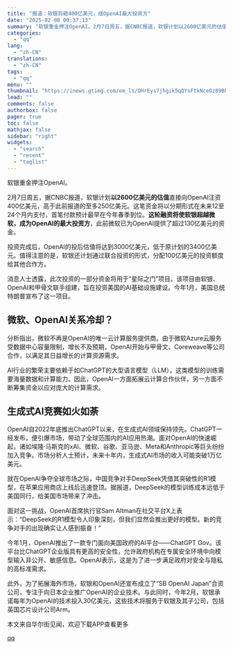 ```yaml
---
title: "报道：软银将砸400亿美元，成OpenAI最大投资方"
date: "2025-02-08 00:37:13"
summary: "软银重金押注OpenAI。2月7日周五，据CNBC报道，软银计划以2600亿美元的估值直接向Open..."
categories:
  - "qq"
lang:
  - "zh-CN"
translations:
  - "zh-CN"
tags:
  - "qq"
menu: ""
thumbnail: "https://inews.gtimg.com/om_ls/OHrEys7jhgik5qQYsFtkNceOz89BEUUXRgVuTMdeKVpHgAA_640360/0"
lead: ""
comments: false
authorbox: false
pager: true
toc: false
mathjax: false
sidebar: "right"
widgets:
  - "search"
  - "recent"
  - "taglist"
---
```


软银重金押注OpenAI。

2月7日周五，据CNBC报道，软银计划**以2600亿美元的估值**直接向OpenAI注资400亿美元，高于此前报道的至多250亿美元。这笔资金将以分期形式在未来12至24个月内支付，首笔付款预计最早在今年春季到位。**这轮融资将使软银超越微软，成为OpenAI的最大投资方**，此前微软已为OpenAI提供了超过130亿美元的资金。

投资完成后，OpenAI的投后估值将达到3000亿美元，低于原计划的3400亿美元。值得注意的是，软银还计划通过联合投资的形式，分配100亿美元的投资额度给其他合作方。

消息人士透露，此次投资的一部分资金将用于“星际之门”项目。该项目由软银、OpenAI和甲骨文联手组建，旨在投资美国的AI基础设施建设。今年1月，美国总统特朗普宣布了这一项目。

微软、OpenAI关系冷却？
--------------

分析指出，微软不再是OpenAI的唯一云计算服务提供商。由于微软Azure云服务受数据中心容量限制，增长不及预期，OpenAI开始与甲骨文、Coreweave等公司合作，以满足其日益增长的计算资源需求。

AI行业的繁荣主要依赖于如ChatGPT的大型语言模型（LLM），这类模型的训练需要海量数据和计算能力。因此，OpenAI一方面拓展云计算合作伙伴，另一方面不断筹集资金以应对庞大的计算需求。

生成式AI竞赛如火如荼
-----------

OpenAI自2022年底推出ChatGPT以来，在生成式AI领域保持领先。ChatGPT一经发布，便引爆市场，带动了全球范围内的AI应用热潮。面对OpenAI的快速崛起，诸如埃隆·马斯克的xAI、微软、谷歌、亚马逊、Meta和Anthropic等巨头纷纷加入竞争。市场分析人士预计，未来十年内，生成式AI市场的收入可能突破1万亿美元。

就在OpenAI争夺全球市场之际，中国竞争对手DeepSeek凭借其突破性的R1模型，在苹果应用商店上线后迅速登顶。据报道，DeepSeek的模型训练成本远低于美国同行，给美国市场带来了冲击。

面对这一挑战，OpenAI首席执行官Sam Altman在社交平台X上表示：“DeepSeek的R1模型令人印象深刻，但我们显然会推出更好的模型。新的竞争对手的出现确实让人感到振奋！”

今年1月，OpenAI推出了一款专门面向美国政府的AI平台——ChatGPT Gov。该平台比ChatGPT企业版具有更高的安全性，允许政府机构在专属安全环境中向模型输入非公开、敏感信息。OpenAI表示，这是为了进一步满足政府对安全与隐私的高标准需求。

此外，为了拓展海外市场，软银和OpenAI还宣布成立了“SB OpenAI Japan”合资公司，专注于向日本企业推广OpenAI的企业技术。与此同时，今年2月，软银承诺每年为OpenAI的技术投入30亿美元，这些技术将服务于软银及其子公司，包括英国芯片设计公司Arm。

本文来自华尔街见闻，欢迎下载APP查看更多

[qq](https://new.qq.com/rain/a/20250208A00E8600)
